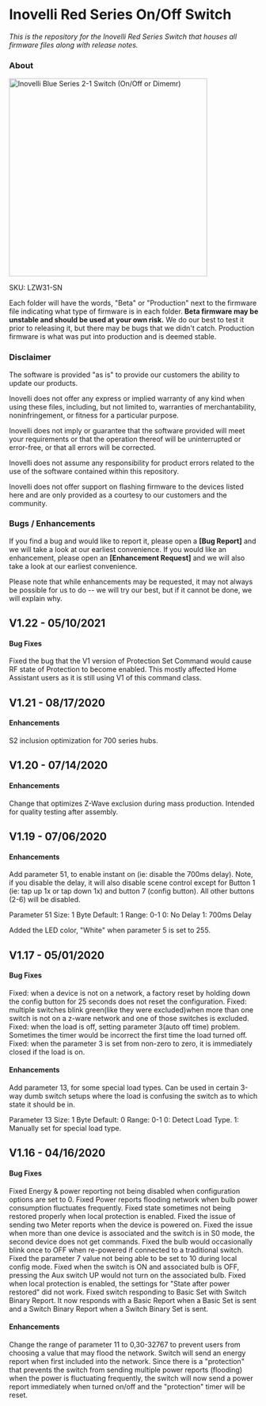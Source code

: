 # <b>Inovelli Red Series On/Off Switch</b>
*This is the repository for the Inovelli Red Series Switch that houses all firmware files along with release notes.*

### About

<img
     src = 'https://community.inovelli.com/uploads/default/original/2X/0/0f0a12c8d29b384ac98ee294585b69342662b4c9.png'
     alt = 'Inovelli Blue Series 2-1 Switch (On/Off or Dimemr)'
     width = 400
/>

SKU: LZW31-SN

Each folder will have the words, "Beta" or "Production" next to the firmware file indicating what type of firmware is in each folder. **Beta firmware may be unstable and should be used at your own risk.** We do our best to test it prior to releasing it, but there may be bugs that we didn't catch. Production firmware is what was put into production and is deemed stable.

### Disclaimer
The software is provided "as is" to provide our customers the ability to update our products.

Inovelli does not offer any express or implied warranty of any kind when using these files, including, but not limited to, warranties of merchantability, noninfringement, or fitness for a particular purpose. 

Inovelli does not imply or guarantee that the software provided will meet your requirements or that the operation thereof will be uninterrupted or error-free, or that all errors will be corrected.

Inovelli does not assume any responsibility for product errors related to the use of the software contained within this repository.

Inovelli does not offer support on flashing firmware to the devices listed here and are only provided as a courtesy to our customers and the community.

### Bugs / Enhancements
If you find a bug and would like to report it, please open a **[Bug Report]** and we will take a look at our earliest convenience. If you would like an enhancement, please open an **[Enhancement Request]** and we will also take a look at our earliest convenience. 

Please note that while enhancements may be requested, it may not always be possible for us to do -- we will try our best, but if it cannot be done, we will explain why.

## V1.22 - 05/10/2021
#### Bug Fixes
Fixed the bug that the V1 version of Protection Set Command would cause RF state of Protection to become enabled. This mostly affected Home Assistant users as it is still using V1 of this command class.

## V1.21 - 08/17/2020 
#### Enhancements
S2 inclusion optimization for 700 series hubs. 

## V1.20 - 07/14/2020
#### Enhancements
Change that optimizes Z-Wave exclusion during mass production. Intended for quality testing after assembly. 

## V1.19 - 07/06/2020
#### Enhancements

Add parameter 51, to enable instant on (ie: disable the 700ms delay). Note, if you disable the delay, it will also disable scene control except for Button 1 (ie: tap up 1x or tap down 1x) and button 7 (config button). All other buttons (2-6) will be disabled.

Parameter 51
Size: 1 Byte
Default: 1
Range: 0-1
0: No Delay
1: 700ms Delay

Added the LED color, "White" when parameter 5 is set to 255.

## V1.17 - 05/01/2020
#### Bug Fixes
Fixed: when a device is not on a network, a factory reset by holding down the config button for 25 seconds does not reset the configuration. 
Fixed: multiple switches blink green(like they were excluded)when more than one switch is not on a z-ware network and one of those switches is 
excluded. 
Fixed: when the load is off, setting parameter 3(auto off time) problem. Sometimes the timer would be incorrect the first time the load turned off. 
Fixed: when the parameter 3 is set from non-zero to zero, it is immediately closed if the load is on.

#### Enhancements
Add parameter 13, for some special load types. Can be used in certain 3-way dumb switch setups where the load is confusing the switch as to which state it should be in.

Parameter 13
Size: 1 Byte
Default: 0
Range: 0-1
0: Detect Load Type.
1: Manually set for special load type.

## V1.16 - 04/16/2020
#### Bug Fixes
Fixed Energy & power reporting not being disabled when configuration options are set to 0.
Fixed Power reports flooding network when bulb power consumption fluctuates frequently. 
Fixed state sometimes not being restored properly when local protection is enabled.
Fixed the issue of sending two Meter reports when the device is powered on.
Fixed the issue when more than one device is associated and the switch is in S0 mode, the second device does not get commands. 
Fixed the bulb would occasionally blink once to OFF when re-powered if connected to a traditional switch. 
Fixed the parameter 7 value not being able to be set to 10 during local config mode. 
Fixed when the switch is ON and associated bulb is OFF, pressing the Aux switch UP would not turn on the associated bulb. 
Fixed when local protection is enabled, the settings for "State after power restored" did not work.
Fixed switch responding to Basic Set with Switch Binary Report. It now responds with a Basic Report when a Basic Set is sent and a Switch Binary Report when a Switch Binary Set is sent. 

#### Enhancements
Change the range of parameter 11 to 0,30-32767 to prevent users from choosing a value that may flood the network. 
Switch will send an energy report when first included into the network.
Since there is a "protection" that prevents the switch from sending multiple power reports (flooding) when the power is fluctuating frequently, the switch will now send a power report immediately when turned on/off and the "protection" timer will be reset. 